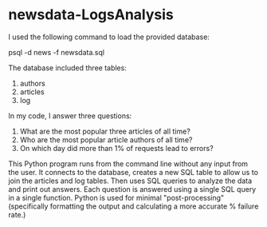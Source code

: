 # newsdata-LogsAnalysis

I used the following command to load the provided database:
 
psql -d news -f newsdata.sql

The database included three tables:
1) authors
2) articles
3) log

In my code, I answer three questions:
1) What are the most popular three articles of all time?
2) Who are the most popular article authors of all time?
3) On which day did more than 1% of requests lead to errors?

This Python program runs from the command line without any input from the user. It connects to the database, creates a new SQL table to allow us to join the articles and log tables. Then uses SQL queries to analyze the data and print out answers. Each question is answered using a single SQL query in a single function. Python is used for minimal "post-processing" (specifically formatting the output and calculating a more accurate % failure rate.)
